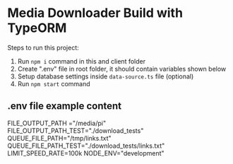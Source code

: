 # Media Downloader Build with TypeORM

Steps to run this project:

1. Run `npm i` command in this and client folder
2. Create ".env" file in root folder, it should contain variables shown below
3. Setup database settings inside `data-source.ts` file (optional)
4. Run `npm start` command


## .env file example content
FILE_OUTPUT_PATH ="/media/pi"
FILE_OUTPUT_PATH_TEST="./download_tests"
QUEUE_FILE_PATH="/tmp/links.txt"
QUEUE_FILE_PATH_TEST="./download_tests/links.txt"
LIMIT_SPEED_RATE=100k
NODE_ENV="development"